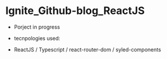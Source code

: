 # Ignite_Github-blog_ReactJS

- Porject in progress

- tecnpologies used: 
- ReactJS / Typescript / react-router-dom / syled-components
